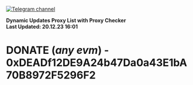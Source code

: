 [![Telegram channel](https://img.shields.io/endpoint?url=https://runkit.io/damiankrawczyk/telegram-badge/branches/master?url=https://t.me/n4z4v0d)](https://t.me/n4z4v0d) 

**Dynamic Updates Proxy List with Proxy Checker**  
**Last Updated: 20.12.23 16:01**

# DONATE (_any evm_) - 0xDEADf12DE9A24b47Da0a43E1bA70B8972F5296F2
